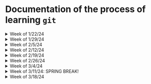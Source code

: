 # Documentation of the process of learning `git` 
<details>
<summary>Week of 1/22/24</summary>

## Module 2.2 - Using `git` and `GitHub` for Documentation
Initial set up of `GitHub` required 
three steps from me:
- [x] Create a `GitHub` repository
- [x] Create a file for documentation
- [x] Post a link to the repository
  on Canvas
</details>
<details>
<summary>Week of 1/29/24</summary>

## Module 3.1 :  Learn the CLI
This week was all about practicing the Unix Command-line Interface (CLI)
and learning the filesystem.
This is is what was required:
- [x] download and complete learn-the-cli program
- [x] download and complete learn-the-filesystem program
- [x] post screenshots to Canvas proving completion
- [x] OPTIONAL: run the flashcards program to familiarize self with commands
</details>
<details>
<summary>Week of 2/5/24</summary>

## Module 3.2: Using the `nano` Text Editor
The focus of this week was on using text editors.
I was required to:
- [x] mess around with the `nano` text editor
- [x] create an md file in my `GitHub` repository  
      describing my experience with `nano` 
- [x] post a url linking my file on Canvas
</details>
<details>
<summary>Week of 2/12/24</summary>

## Module 3.3: Searching with Grep
The new content covered this week invloved using the grep command 
to search operating-systems.csv. We also had to 
continue playing running the learn-the-cli and
learn-the-filesystem programs to continue to improve 
our familiarity with basic Linux CLI commands.
Requirements for this week:
- [x] use grep to search the operating-systems.csv and  
      copy the code block from the module page into `nano`  
      and save the file as **operating-systems.csv**  
- [x] Download data from *Scopus* bib database and then use  
      the grep command to search that database  
- [x] Create a new file in `GitHub` repository that displays  
      example grep queries and provides notes on interpretations  
      of the data contained in the *Scopus* databases  
- [x] Post a link to the file on Canvas
</details>
<details>
<summary>Week of 2/19/24</summary>
  
## Module 3.4: Managing Software & 3.5: Library Search
As a course of ingraining common commands into my frontal cortex, 
I'll once again be running the learn-the-cli and learn-the-filesystem programs.
The new content covered this week relates to adding and subtracting 
software using the command line.

- [x] mess around with the sudo command by installing  
      some programs and examining the root (/) file systems.
- [x] mess around with the yaz-client to do some searching  
      for resources on the UK Library website
- [x] Document the result of my messing around in a new file  
      and upload it `GitHub`
- [x] Post a link to the new `GitHub` file on Canvas
</details>
<details>
<summary>Week of 2/26/24</summary>
  
## Modules 4.1->4.3: Install and Setup a LAMP Stack
A lot to get through this week. I'll have to install and setup three different things
on my VM - Apache2, PHP, and MySQL. Now that we've hit the halfway point of the class
it makes sense that we'll be moving onto more complicated operations. Here's the 
to-do list for this week:
- [x] Install and set up Apache2 and create a web page (HTML  
      file)
- [x] Install and configure PHP and create index.php file,
- [x] Install MySQL, create a user profile, and a practice
      database
- [x] Successfully display the opac.php file in the browser  
      and submit a screenshot on Canvas
- [x] Submit link to notes and reflection to GitHub repo  
      on Canvas.
</details>
<details>
<summary>Week of 3/4/24</summary>
  
## Module 4.4: Creating a Barebones OPAC
This week is meant to build on everything we set up last week. Having already set up
the web server, PHP, and MySQL, the goal of this week is to add to the OPAC database
in MySQL. Here's what needs to be done:
- [x] Recreate the new PHP and HTML files from the Systems  
      Librarianship notebook
- [x] Login to MySQL from Command Line and insert 5+ additional  
      records. Play around with the new OPAC to make sure  
      everything is up-and-running
- [x] Create a Markdown file in GitHub documenting my experience  
      with setting up and working with my OPAC
- [x] Submit link to notes and reflection to GitHub repo
      on Canvas.
</details>
<details>
<summary>Week of 3/11/24: SPRING BREAK!</summary>

Nothing to see here.
</details>

<details>
<summary>Week of 3/18/24</summary>
  
## Module 4.5 - Creating a Bare Bones Cataloging Module
Upon returning to the Linux Command Line froom Spring Break, we will be following up on
the creation of the barebones this week by creating a barebones catalogging module.
When the two items are combined, we will have created a barebones ILS!

Here's my tasks for this week:
- [x] Create an index.html file in a new catalogging  
      directory in /var/www/html
- [x] Create an insert.php file in the new catalogging  
      directory
- [x] Secure the catalogging directory with the  
      `htpasswd`command
- [x] Add some additional records using the new web  
      form
- [x] Use your OPAC to retrieve the new records
- [ ] Post relevant screenshots to Canvas and post a
      link to notation on Canvas
</details>
